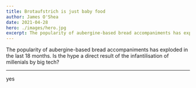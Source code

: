 ```yaml
---
title: Brotaufstrich is just baby food
author: James O'Shea
date: 2021-04-28
hero: ./images/hero.jpg
excerpt: The popularity of aubergine-based bread accompaniments has exploded in the last 18 months. Is the hype a direct result of the infantilisation of millenials by big tech?
---
```


The popularity of aubergine-based bread accompaniments has exploded in the last 18 months. Is the hype a direct result of the infantilisation of millenials by big tech?

---

yes
